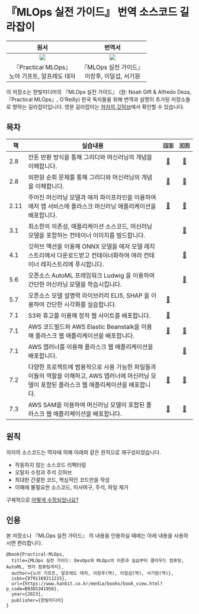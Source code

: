 # 『MLOps 실전 가이드』 번역 소스코드 길라잡이

<table>
<thead align="center">
  <tr>
    <th>원서</th>
    <th>번역서</th>
  </tr>
</thead>
<tbody align="center">
  <tr>
    <td><img width="" src="https://user-images.githubusercontent.com/58792/121539559-c6787e80-c9d3-11eb-9f48-5d25924fad25.png"></td>
    <td><img width="" src="https://user-images.githubusercontent.com/58792/121539559-c6787e80-c9d3-11eb-9f48-5d25924fad25.png"></td>
  </tr>
  <tr>
    <td>『Practical MLOps』<br>노아 기프트, 알프레도 데자</td>
    <td>『MLOps 실전 가이드』<br>이장후, 이일섭, 서기원</td>
  </tr>
</tbody>
</table>


이 저장소는 한빛미디어의 『MLOps 실전 가이드』 (원: Noah Gift & Alfredo Deza, 『Practical MLOps』, O'Reilly) 한국 독자들을 위해 번역과 설명이 추가된 저장소들로 향하는 길라잡이입니다. 영문 길라잡이는 [저자의 깃허브](https://github.com/paiml/practical-mlops-book)에서 확인할 수 있습니다.

## 목차

| 책 | 실습내용 | 🇬🇧 | 🇰🇷 |
| --- | --- |:---:|:---:|
| 2.8 | 잔돈 반환 방식을 통해 그리디와 머신러닝의 개념을 이해합니다. | [🔗](https://github.com/noahgift/greedy_coin) | [🔗](https://github.com/ProtossDragoon/greedy-change) |
| 2.8 | 외판원 순회 문제를 통해 그리디와 머신러닝의 개념을 이해합니다. |[🔗](https://github.com/noahgift/or) | [🔗](https://github.com/ProtossDragoon/greedy-tsp) |
| 2.11 | 주어진 머신러닝 모델과 애저 파이프라인을 이용하여 애저 앱 서비스에 플라스크 머신러닝 애플리케이션을 배포합니다. | [🔗](https://github.com/noahgift/flask-ml-azure-serverless) | [🔗](https://github.com/ProtossDragoon/flask-ml-azure) |
| 3.1 | 최소한의 의존성, 애플리케이션 소스코드, 머신러닝 모델을 포함하는 컨테이너 이미지를 빌드합니다. |  | [🔗](https://github.com/ProtossDragoon/flask-docker) |
| 4.1 | 깃허브 액션을 이용해 ONNX 모델을 애저 모델 레지스트리에서 다운로드받고 컨테이너화하여 여러 컨테이너 레지스트리에 푸시합니다. |  | [🔗](https://github.com/ProtossDragoon/flask-docker-onnx-azure) |
| 5.6 | 오픈소스 AutoML 프레임워크 Ludwig 을 이용하여 간단한 머신러닝 모델을 학습시킵니다. |  | [🔗](https://github.com/ProtossDragoon/ludwig-quickstart/blob/main/notebook/Ludwig.ipynb) |
| 5.7 | 오픈소스 모델 설명력 라이브러리 ELI5, SHAP 을 이용하여 간단한 시각화를 실습합니다. | [🔗](https://github.com/noahgift/model-explainability) |  |
| 7.1 | S3와 휴고를 이용해 정적 웹 사이트를 배포합니다. | [🔗](https://github.com/noahgift/dukehugofeb1) |  |
| 7.1 | AWS 코드빌드와 AWS Elastic Beanstalk을 이용해 플라스크 웹 애플리케이션을 배포합니다. | [🔗](https://github.com/noahgift/Flask-Elastic-Beanstalk) | [🔗](https://github.com/ProtossDragoon/flask-elastic-beanstalk) |
| 7.1 | AWS 앱러너를 이용해 플라스크 웹 애플리케이션을 배포합니다. |  | [🔗](https://github.com/ProtossDragoon/flask-fargate-apprunner) |
| 7.2 | 다양한 프로젝트에 범용적으로 사용 가능한 파일들과 이들의 역할을 이해하고, AWS 앱러너에 머신러닝 모델이 포함된 플라스크 웹 애플리케이션을 배포합니다. | [🔗](https://github.com/noahgift/Python-MLOps-Cookbook) | [🔗](https://github.com/ProtossDragoon/mlops-recipe) |
| 7.3 | AWS SAM을 이용하여 머신러닝 모델이 포함된 플라스크 웹 애플리케이션을 배포합니다. | [🔗](https://github.com/noahgift/Python-MLOps-Cookbook/tree/main/recipes/aws-lambda-sam) | [🔗](https://github.com/ProtossDragoon/aws-sam) |

## 원칙

저자의 소스코드는 역자에 의해 아래와 같은 원칙으로 재구성되었습니다.

- 작동하지 않는 소스코드 리팩터링
- 오탈자 수정과 주석 깃허브
- 최대한 간결한 코드, 핵심적인 코드만을 작성
- 이해에 불필요한 소스코드, 미사여구, 주석, 파일 제거

구체적으로 [어떻게 수정되었나요?](./EX.md)

## 인용

본 저장소나 『MLOps 실전 가이드』 의 내용을 인용하실 때에는 아래 내용을 사용하시면 편리합니다.

```
@book{Practical-MLOps,
  title={MLOps 실전 가이드: DevOps와 MLOps의 이론과 실습부터 클라우드 컴퓨팅, AutoML, 엣지 컴퓨팅까지},
  author={노아 기프트, 알프레도 데자, 이장후(역), 이일섭(역), 서기원(역)},
  isbn={9791169211215},
  url={https://www.hanbit.co.kr/media/books/book_view.html?p_code=B9385341956},
  year={2023},
  publisher={한빛미디어}
}
```
